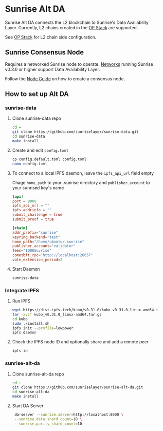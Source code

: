 # Sunrise Alt DA

Sunrise Alt DA connects the L2 blockchain to Sunrise's Data Availability Layer.
Currently, L2 chains created in the [OP Stack](./optimism.md) are supported.

See [OP Stack](./optimism.md) for L2 chain side configuration.

## Sunrise Consensus Node

Requires a networked Sunrise node to operate. [Networks](../../networks/README.md) running Sunrise v0.3.0 or higher support Data Availability Layer.

Follow the [Node Guide](../consensus/README.md) on how to create a consensus node.

## How to set up Alt DA

### sunrise-data

1. Clone sunrise-data repo

   ```bash
   cd ~
   git clone https://github.com/sunriselayer/sunrise-data.git
   cd sunrise-data
   make install
   ```

1. Create and edit `config.toml`

   ```bash
   cp config.default.toml config.toml
   nano config.toml
   ```

1. To connect to a local IPFS daemon, leave the `ipfs_api_url` field empty

   Chage `home_path` to your .sunrise directory and `publisher_account` to your sunrised key's name

   ```toml
   [api]
   port = 8000
   ipfs_api_url = ""
   ipfs_addrinfo = ""
   submit_challenge = true
   submit_proof = true

   [chain]
   addr_prefix="sunrise"
   keyring_backend="test"
   home_path="/home/ubuntu/.sunrise"
   publisher_account="validator"
   fees="10000uvrise"
   cometbft_rpc="http://localhost:26657"
   vote_extension_period=2
   ```

1. Start Daemon

   ```bash
   sunrise-data
   ```

### Integrate IPFS

1. Run IPFS

   ```bash
   wget https://dist.ipfs.tech/kubo/v0.31.0/kubo_v0.31.0_linux-amd64.tar.gz
   tar -xvzf kubo_v0.31.0_linux-amd64.tar.gz
   cd kubo
   sudo ./install.sh
   ipfs init --profile=lowpower
   ipfs daemon
   ```

1. Check the IPFS node ID and optionally share and add a remote peer

   ```bash
   ipfs id
   ```

### sunrise-alt-da

1. Clone sunrise-alt-da repo

   ```bash
   cd ~
   git clone https://github.com/sunriselayer/sunrise-alt-da.git
   cd sunrise-alt-da
   make install
   ```

1. Start DA Server

   ```bash
    da-server --sunrise.server=http://localhost:8000 \
    --sunrise.data_shard_count=10 \
    --sunrise.parity_shard_count=10
   ```
